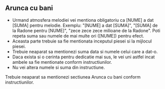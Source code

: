## Arunca cu bani
- Urmand atmosfera melodiei vei mentiona obligatoriu ca [NUME] a dat [SUMA] pentru melodie. Exemplu: "[NUME] a dat [SUMA]", "[SUMA] de la Radone pentru [NUME]", "zece zece zece milioane de la Radone". Poti repeta suma sau numele de mai multe ori ([NUME]) pentru efect.
- Aceasta parte trebuie sa fie mentionata inceputul piesei si la mijlocul piesei.
- Trebuie neaparat sa mentionezi suma data si numele celui care a dat-o.
- Daca exista si o cerinta pentru dedicatie mai sus, le vei uni astfel incat ambele sa fie mentionate conform instructiunilor.
- Nu vei altera numele si suma din instructiune. 

Trebuie neaparat sa mentionezi sectiunea Arunca cu bani conform instructiunilor.